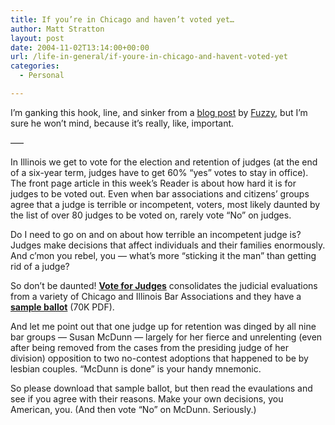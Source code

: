 ```yaml
---
title: If you’re in Chicago and haven’t voted yet…
author: Matt Stratton
layout: post
date: 2004-11-02T13:14:00+00:00
url: /life-in-general/if-youre-in-chicago-and-havent-voted-yet
categories:
  - Personal

---
```

I&#8217;m ganking this hook, line, and sinker from a [blog post][1] by [Fuzzy][2], but I&#8217;m sure he won&#8217;t mind, because it&#8217;s really, like, important.

&#8212;&#8211;

In Illinois we get to vote for the election and retention of judges (at the end of a six-year term, judges have to get 60% &#8220;yes&#8221; votes to stay in office). The front page article in this week&#8217;s Reader is about how hard it is for judges to be voted out. Even when bar associations and citizens&#8217; groups agree that a judge is terrible or incompetent, voters, most likely daunted by the list of over 80 judges to be voted on, rarely vote &#8220;No&#8221; on judges.

Do I need to go on and on about how terrible an incompetent judge is? Judges make decisions that affect individuals and their families enormously. And c&#8217;mon you rebel, you &#8212; what&#8217;s more &#8220;sticking it the man&#8221; than getting rid of a judge?

So don&#8217;t be daunted! [**Vote for Judges**][3] consolidates the judicial evaluations from a variety of Chicago and Illinois Bar Associations and they have a [**sample ballot**][4] (70K PDF).

And let me point out that one judge up for retention was dinged by all nine bar groups &#8212; Susan McDunn &#8212; largely for her fierce and unrelenting (even after being removed from the cases from the presiding judge of her division) opposition to two no-contest adoptions that happened to be by lesbian couples. &#8220;McDunn is done&#8221; is your handy mnemonic.

So please download that sample ballot, but then read the evaulations and see if you agree with their reasons. Make your own decisions, you American, you. (And then vote &#8220;No&#8221; on McDunn. Seriously.)

 [1]: https://www.fuzzyco.com/news/archives/000940.html
 [2]: https://www.fuzzyco.com
 [3]: https://www.voteforjudges.org/
 [4]: https://www.voteforjudges.org/docs/CCL2004CEQJballot.pdf